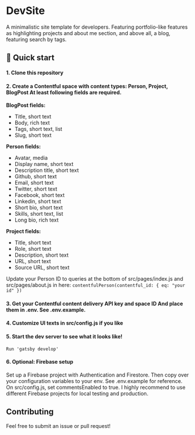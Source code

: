 # DevSite

A minimalistic site template for developers. Featuring portfolio-like features as highlighting projects and about me section, and above all, a blog, featuring search by tags.

## 🚀 Quick start

#### 1. Clone this repository

#### 2. Create a Contentful space with content types: Person, Project, BlogPost At least following fields are required.

**BlogPost fields:**

- Title, short text
- Body, rich text
- Tags, short text, list
- Slug, short text

**Person fields:**

- Avatar, media
- Display name, short text
- Description title, short text
- Github, short text
- Email, short text
- Twitter, short text
- Facebook, short text
- Linkedin, short text
- Short bio, short text
- Skills, short text, list
- Long bio, rich text

**Project fields:**

- Title, short text
- Role, short text
- Description, short text
- URL, short text
- Source URL, short text

Update your Person ID to queries at the bottom of src/pages/index.js and src/pages/about.js
in here:
`contentfulPerson(contentful_id: { eq: "your id" })`

#### 3. Get your Contentful content delivery API key and space ID And place them in .env. See .env.example.

#### 4. Customize UI texts in src/config.js if you like

#### 5. Start the dev server to see what it looks like!

`Run 'gatsby develop' `

#### 6. Optional: Firebase setup

Set up a Firebase project with Authentication and Firestore. Then copy over your configuration variables to your env. See .env.example for reference. On src/config.js, set commentsEnabled to true. I highly recommend to use different Firebase projects for local testing and production.

## Contributing

Feel free to submit an issue or pull request!
